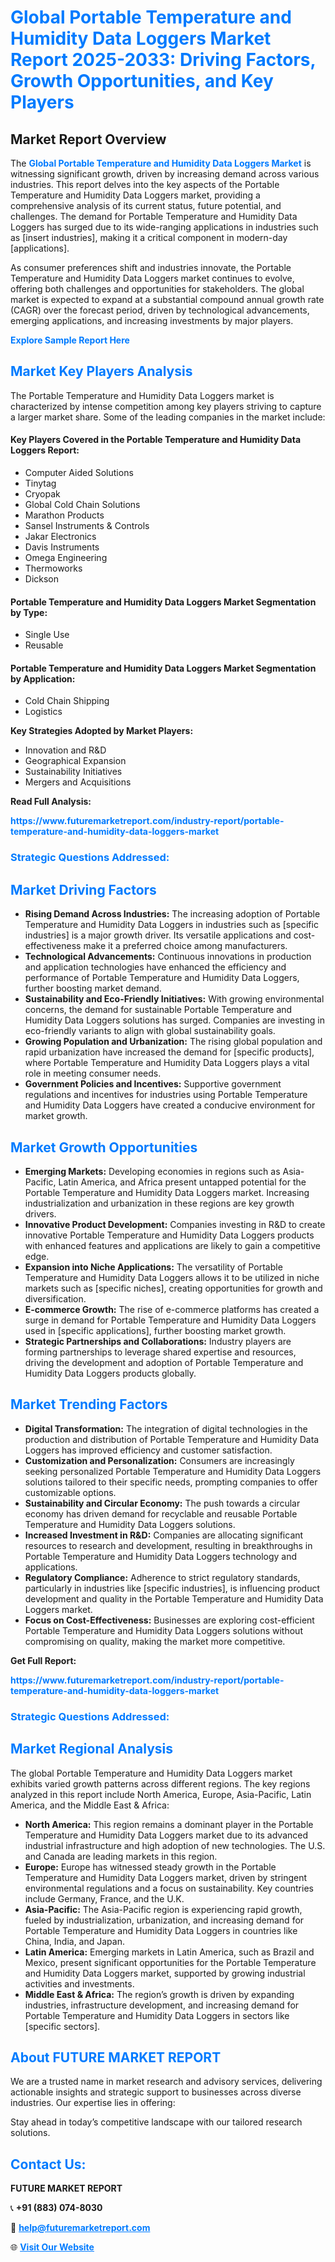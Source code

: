 <h1 style="color: #007BFF;">Global Portable Temperature and Humidity Data Loggers Market Report 2025-2033: Driving Factors, Growth Opportunities, and Key Players</h1>

<section id="overview">
<h2>Market Report Overview</h2>
<p>The <a href="https://www.futuremarketreport.com/industry-report/portable-temperature-and-humidity-data-loggers-market" style="color: #007BFF; text-decoration: none;"><strong>Global Portable Temperature and Humidity Data Loggers Market</strong></a> is witnessing significant growth, driven by increasing demand across various industries. This report delves into the key aspects of the Portable Temperature and Humidity Data Loggers market, providing a comprehensive analysis of its current status, future potential, and challenges. The demand for Portable Temperature and Humidity Data Loggers has surged due to its wide-ranging applications in industries such as [insert industries], making it a critical component in modern-day [applications].</p>
<p>As consumer preferences shift and industries innovate, the Portable Temperature and Humidity Data Loggers market continues to evolve, offering both challenges and opportunities for stakeholders. The global market is expected to expand at a substantial compound annual growth rate (CAGR) over the forecast period, driven by technological advancements, emerging applications, and increasing investments by major players.</p>
</section>

<section id="overview">
<p><a href="https://www.futuremarketreport.com/request-sample/reportId=75524" style="color: #007BFF; text-decoration: none;"><strong>Explore Sample Report Here</strong></a></p>
</section>

<section id="key-players">
<h2 style="color: #007BFF;">Market Key Players Analysis</h2>
<p>The Portable Temperature and Humidity Data Loggers market is characterized by intense competition among key players striving to capture a larger market share. Some of the leading companies in the market include:</p>
<h4>Key Players Covered in the Portable Temperature and Humidity Data Loggers Report:</h4>
<ul><li>Computer Aided Solutions</li><li>Tinytag</li><li>Cryopak</li><li>Global Cold Chain Solutions</li><li>Marathon Products</li><li>Sansel Instruments &amp; Controls</li><li>Jakar Electronics</li><li>Davis Instruments</li><li>Omega Engineering</li><li>Thermoworks</li><li>Dickson</li></ul>
<h4>Portable Temperature and Humidity Data Loggers Market Segmentation by Type:</h4>
<ul><li>Single Use</li><li>Reusable</li></ul>

<h4>Portable Temperature and Humidity Data Loggers Market Segmentation by Application:</h4>
<ul><li>Cold Chain Shipping</li><li>Logistics</li></ul>
<p><strong>Key Strategies Adopted by Market Players:</strong></p>
<ul>
<li>Innovation and R&D</li>
<li>Geographical Expansion</li>
<li>Sustainability Initiatives</li>
<li>Mergers and Acquisitions</li>
</ul>
</section>

<section>
<p><strong>Read Full Analysis: </strong></p><a href="https://www.futuremarketreport.com/industry-report/portable-temperature-and-humidity-data-loggers-market" style="color: #007BFF; text-decoration: none;"><strong>https://www.futuremarketreport.com/industry-report/portable-temperature-and-humidity-data-loggers-market</strong></a>
<h3 style="color: #007BFF;">Strategic Questions Addressed:</h3>
</section>

<section id="driving-factors">
<h2 style="color: #007BFF;">Market Driving Factors</h2>
<ul>
<li><strong>Rising Demand Across Industries:</strong> The increasing adoption of Portable Temperature and Humidity Data Loggers in industries such as [specific industries] is a major growth driver. Its versatile applications and cost-effectiveness make it a preferred choice among manufacturers.</li>
<li><strong>Technological Advancements:</strong> Continuous innovations in production and application technologies have enhanced the efficiency and performance of Portable Temperature and Humidity Data Loggers, further boosting market demand.</li>
<li><strong>Sustainability and Eco-Friendly Initiatives:</strong> With growing environmental concerns, the demand for sustainable Portable Temperature and Humidity Data Loggers solutions has surged. Companies are investing in eco-friendly variants to align with global sustainability goals.</li>
<li><strong>Growing Population and Urbanization:</strong> The rising global population and rapid urbanization have increased the demand for [specific products], where Portable Temperature and Humidity Data Loggers plays a vital role in meeting consumer needs.</li>
<li><strong>Government Policies and Incentives:</strong> Supportive government regulations and incentives for industries using Portable Temperature and Humidity Data Loggers have created a conducive environment for market growth.</li>
</ul>
</section>

<section id="growth-opportunities">
<h2 style="color: #007BFF;">Market Growth Opportunities</h2>
<ul>
<li><strong>Emerging Markets:</strong> Developing economies in regions such as Asia-Pacific, Latin America, and Africa present untapped potential for the Portable Temperature and Humidity Data Loggers market. Increasing industrialization and urbanization in these regions are key growth drivers.</li>
<li><strong>Innovative Product Development:</strong> Companies investing in R&D to create innovative Portable Temperature and Humidity Data Loggers products with enhanced features and applications are likely to gain a competitive edge.</li>
<li><strong>Expansion into Niche Applications:</strong> The versatility of Portable Temperature and Humidity Data Loggers allows it to be utilized in niche markets such as [specific niches], creating opportunities for growth and diversification.</li>
<li><strong>E-commerce Growth:</strong> The rise of e-commerce platforms has created a surge in demand for Portable Temperature and Humidity Data Loggers used in [specific applications], further boosting market growth.</li>
<li><strong>Strategic Partnerships and Collaborations:</strong> Industry players are forming partnerships to leverage shared expertise and resources, driving the development and adoption of Portable Temperature and Humidity Data Loggers products globally.</li>
</ul>
</section>

<section id="trending-factors">
<h2 style="color: #007BFF;">Market Trending Factors</h2>
<ul>
<li><strong>Digital Transformation:</strong> The integration of digital technologies in the production and distribution of Portable Temperature and Humidity Data Loggers has improved efficiency and customer satisfaction.</li>
<li><strong>Customization and Personalization:</strong> Consumers are increasingly seeking personalized Portable Temperature and Humidity Data Loggers solutions tailored to their specific needs, prompting companies to offer customizable options.</li>
<li><strong>Sustainability and Circular Economy:</strong> The push towards a circular economy has driven demand for recyclable and reusable Portable Temperature and Humidity Data Loggers solutions.</li>
<li><strong>Increased Investment in R&D:</strong> Companies are allocating significant resources to research and development, resulting in breakthroughs in Portable Temperature and Humidity Data Loggers technology and applications.</li>
<li><strong>Regulatory Compliance:</strong> Adherence to strict regulatory standards, particularly in industries like [specific industries], is influencing product development and quality in the Portable Temperature and Humidity Data Loggers market.</li>
<li><strong>Focus on Cost-Effectiveness:</strong> Businesses are exploring cost-efficient Portable Temperature and Humidity Data Loggers solutions without compromising on quality, making the market more competitive.</li>
</ul>
</section>

<section>
<p><strong>Get Full Report: </strong></p><a href="https://www.futuremarketreport.com/industry-report/portable-temperature-and-humidity-data-loggers-market" style="color: #007BFF; text-decoration: none;"><strong>https://www.futuremarketreport.com/industry-report/portable-temperature-and-humidity-data-loggers-market</strong></a>
<h3 style="color: #007BFF;">Strategic Questions Addressed:</h3>
</section>


<section id="regional-analysis">
<h2 style="color: #007BFF;">Market Regional Analysis</h2>
<p>The global Portable Temperature and Humidity Data Loggers market exhibits varied growth patterns across different regions. The key regions analyzed in this report include North America, Europe, Asia-Pacific, Latin America, and the Middle East & Africa:</p>
<ul>
<li><strong>North America:</strong> This region remains a dominant player in the Portable Temperature and Humidity Data Loggers market due to its advanced industrial infrastructure and high adoption of new technologies. The U.S. and Canada are leading markets in this region.</li>
<li><strong>Europe:</strong> Europe has witnessed steady growth in the Portable Temperature and Humidity Data Loggers market, driven by stringent environmental regulations and a focus on sustainability. Key countries include Germany, France, and the U.K.</li>
<li><strong>Asia-Pacific:</strong> The Asia-Pacific region is experiencing rapid growth, fueled by industrialization, urbanization, and increasing demand for Portable Temperature and Humidity Data Loggers in countries like China, India, and Japan.</li>
<li><strong>Latin America:</strong> Emerging markets in Latin America, such as Brazil and Mexico, present significant opportunities for the Portable Temperature and Humidity Data Loggers market, supported by growing industrial activities and investments.</li>
<li><strong>Middle East & Africa:</strong> The region’s growth is driven by expanding industries, infrastructure development, and increasing demand for Portable Temperature and Humidity Data Loggers in sectors like [specific sectors].</li>
</ul>
</section>

<footer>
<h2 style="color: #007BFF;">About FUTURE MARKET REPORT</h2>
<p>We are a trusted name in market research and advisory services, delivering actionable insights and strategic support to businesses across diverse industries. Our expertise lies in offering:</p>

<p>Stay ahead in today’s competitive landscape with our tailored research solutions.</p>

<h2 style="color: #007BFF;">Contact Us:</h2>
<p><strong>FUTURE MARKET REPORT</strong></p>
<p>📞 <strong>+91 (883) 074-8030</strong></p>
<p>📧 <strong><a href="mailto:help@futuremarketreport.com" style="color: #007BFF;">help@futuremarketreport.com</a></strong></p>
<p>🌐 <strong><a href="https://www.futuremarketreport.com/" style="color: #007BFF;">Visit Our Website</a></strong></p>
</footer>